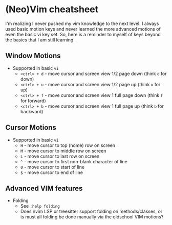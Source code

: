 (Neo)Vim cheatsheet
===================

I'm realizing I never pushed my vim knowledge to the next level. I always used
basic motion keys and never learned the more advanced motions of even the basic
vi key set. So, here is a reminder to myself of keys beyond the basics that I
am still learning.

## Window Motions
* Supported in basic `vi`
    - `<ctrl> + d` - move cursor and screen view 1/2 page down (think `d` for down)
    - `<ctrl> + u` - move cursor and screen view 1/2 page up (think `u` for up)
    - `<ctrl> + f` - move cursor and screen view 1 full page down (think `f` for forward)
    - `<ctrl> + b` - move cursor and screen view 1 full page up (think `b` for backward)

## Cursor Motions
* Supported in basic `vi`
    - `H` - move cursor to top (home) row on screen
    - `M` - move cursor to middle row on screen
    - `L` - move cursor to last row on screen
    - `^` - move cursor to first non-blank character of line
    - `0` - move cursor to start of line
    - `$` - move cursor to end of line

## Advanced VIM features
* Folding
    - See `:help folding`
    - Does nvim LSP or treesitter support folding on methods/classes, or is
      must all folding be done manually via the oldschool VIM motions?
